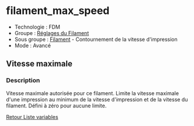 # filament_max_speed

* Technologie : FDM
* Groupe : [Réglages du Filament](../filament_settings/filament_settings.md)
* Sous groupe : [Filament](../filament_settings/filament_settings.md#filament) - Contournement de la vitesse d'impression
* Mode : Avancé

## Vitesse maximale

### Description

Vitesse maximale autorisée pour ce filament. Limite la vitesse maximale d'une impression au minimum de la vitesse d'impression et de la vitesse du filament. Défini à zéro pour aucune limite.

[Retour Liste variables](variable_list.md)